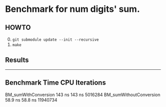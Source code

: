 # Benchmark for num digits' sum.

## HOWTO

0. `git submodule update --init --recursive`
1. `make`

## Results
------------------------------------------------------------------
Benchmark                        Time             CPU   Iterations
------------------------------------------------------------------
BM_sumWithConversion           143 ns          143 ns      5016284
BM_sumWithoutConversion       58.9 ns         58.8 ns     11940734

